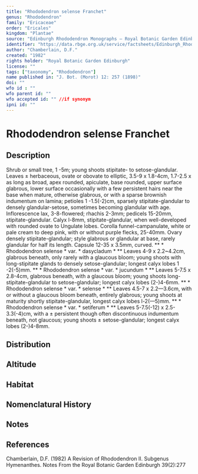 ```yaml
---
title: "Rhododendron selense Franchet"
genus: "Rhododendron"
family: "Ericaceae"
order: "Ericales"
kingdom: "Plantae"
source: "Edinburgh Rhododendron Monographs – Royal Botanic Garden Edinburgh"
identifier: "https://data.rbge.org.uk/service/factsheets/Edinburgh_Rhododendron_Monographs.xhtml"
author: "Chamberlain, D.F."
created: "1982"
rights holder: "Royal Botanic Garden Edinburgh"
license: ""
tags: ["taxonomy", "Rhododendron"]
name published in: "J. Bot. (Morot) 12: 257 (1898)"
doi: ""
wfo id : ""
wfo parent id: ""
wfo accepted id: "" //if synonym                      
ipni id: ""
---
```


                       

# Rhododendron selense Franchet

## Description
Shrub or small tree, 1 -5m; young shoots stipitate- to setose-glandular. Leaves ± herbaceous, ovate or obovate to elliptic, 3.5-9 x 1.8-4cm, 1.7-2.5 x as long as broad, apex rounded, apiculate, base rounded, upper surface glabrous, lower surface occasionally with a few persistent hairs near the base when mature, otherwise glabrous, or with a sparse brownish indumentum on lamina; petioles 1 -1.5(-2)cm, sparsely stipitate-glandular to densely glandular-setose, sometimes becoming glandular with age. Inflorescence lax, 3-8-flowered; rhachis 2-3mm; pedicels 15-20mm, stipitate-glandular. Calyx l-8mm, stipitate-glandular, when well-developed with rounded ovate to Ungulate lobes. Corolla funnel-campanulate, white or pale cream to deep pink, with or without purple flecks, 25-40mm. Ovary densely stipitate-glandular; style glabrous or glandular at base, rarely glandular for half its length. Capsule 12-35 x 3.5mm, curved. ** * Rhododendron selense * var. * dasycladum * ** Leaves 4-9 x 2.2~4.2cm, glabrous beneath, only rarely with a glaucous bloom; young shoots with long-stipitate glands to densely setose-glandular; longest calyx lobes 1 -2(-5)mm. ** * Rhododendron selense * var. * jucundum * ** Leaves 5-7.5 x 2.8-4cm, glabrous beneath, with a glaucous bloom; young shoots long-stipitate-glandular to setose-glandular; longest calyx lobes (2-)4-6mm. ** * Rhododendron selense * var. * selense * ** Leaves 4.5-7 x 2.2—3.6cm, with or without a glaucous bloom beneath, entirely glabrous; young shoots at maturity shortly stipitate-glandular, longest calyx lobes l-2(—5)mm. ** * Rhododendron selense * var. * setiferum * ** Leaves 5-7.5(-12) x 2.5-3.3(-4)cm, with a ± persistent though often discontinuous indumentum beneath, not glaucous; young shoots ± setose-glandular; longest calyx lobes (2-)4-8mm.

## Distribution


## Altitude


## Habitat


## Nomenclatural History

                       
## Notes


## References

Chamberlain, D.F. (1982) A Revision of Rhododendron II. Subgenus Hymenanthes. Notes From the Royal Botanic Garden Edinburgh 39(2):277
